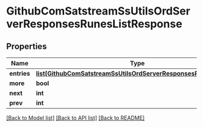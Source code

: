 # GithubComSatstreamSsUtilsOrdServerResponsesRunesListResponse

## Properties
Name | Type | Description | Notes
------------ | ------------- | ------------- | -------------
**entries** | [**list[GithubComSatstreamSsUtilsOrdServerResponsesRuneListEntry]**](GithubComSatstreamSsUtilsOrdServerResponsesRuneListEntry.md) |  | [optional] 
**more** | **bool** |  | [optional] 
**next** | **int** |  | [optional] 
**prev** | **int** |  | [optional] 

[[Back to Model list]](../README.md#documentation-for-models) [[Back to API list]](../README.md#documentation-for-api-endpoints) [[Back to README]](../README.md)

